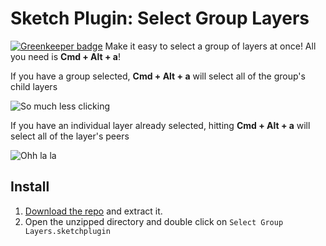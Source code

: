 Sketch Plugin: Select Group Layers
================================

[![Greenkeeper badge](https://badges.greenkeeper.io/mattmcmanus/select-group-layers-sketch-plugin.svg)](https://greenkeeper.io/)
Make it easy to select a group of layers at once! All you need is **Cmd + Alt + a**!

If you have a group selected, **Cmd + Alt + a** will select all of the group's child layers

![So much less clicking](https://dl.dropboxusercontent.com/u/784691/SketchSelectChildLayers.gif)

If you have an individual layer already selected, hitting **Cmd + Alt + a** will select all of the layer's peers

![Ohh la la](http://f.cl.ly/items/0C2c0b2x2K0K3u0F0u11/Screen%20Recording%202014-10-30%20at%2005.20%20PM.gif)

## Install

1. [Download the repo](https://github.com/mattmcmanus/select-child-layers.sketchplugin/archive/master.zip) and extract it.
2. Open the unzipped directory and double click on `Select Group Layers.sketchplugin`
